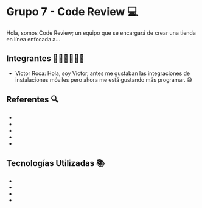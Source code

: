 # Grupo 7 - Code Review 💻

Hola, somos Code Review; un equipo que se encargará de crear una tienda en línea enfocada a...

## Integrantes 👩🏻‍💻👨🏻‍💻
- Victor Roca: Hola, soy Victor, antes me gustaban las integraciones de instalaciones móviles pero ahora me está gustando más programar. 😅




## Referentes 🔍
- 
-
-
-
-



## Tecnologías Utilizadas 📚
-
-
-
-
